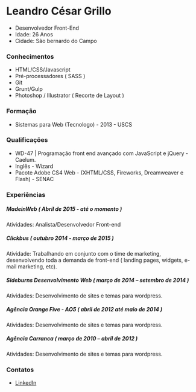 # Leandro César Grillo
- Desenvolvedor Front-End
- Idade: 26 Anos
- Cidade: São bernardo do Campo

### Conhecimentos
- HTML/CSS/Javascript
- Pré-processadores ( SASS )
- Git
- Grunt/Gulp
- Photoshop / Illustrator ( Recorte de Layout )

### Formação
- Sistemas para Web (Tecnologo) - 2013 - USCS

### Qualificações
- WD-47 | Programação front end avançado com JavaScript e jQuery - Caelum.
- Inglês - Wizard
- Pacote Adobe CS4 Web - (XHTML/CSS, Fireworks, Dreamweaver e Flash) - SENAC

### Experiências

##### MadeinWeb ( Abril de 2015 - até o momento )
Atividades: Analista/Desenvolvedor Front-end

##### Clickbus ( outubro 2014 - março de 2015 )
Atividade: Trabalhando em conjunto com o time de marketing, desenvolvendo toda a demanda de front-end ( landing pages, widgets, e-mail marketing, etc).

##### Sideburns Desenvolvimento Web ( março de 2014 – setembro de 2014 )
Atividades: Desenvolvimento de sites e temas para wordpress.

##### Agência Orange Five - AO5 ( abril de 2012 até maio de 2014 )
Atividades: Desenvolvimento de sites e temas para wordpress.

##### Agência Carranca ( março de 2010 – abril de 2012 )
Atividades: Desenvolvimento de sites e temas para wordpress.


### Contatos
- [LinkedIn](http://br.linkedin.com/in/leandrocgrillo)
